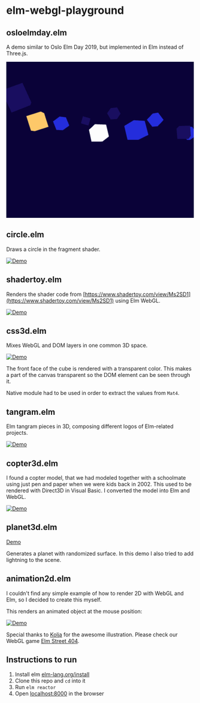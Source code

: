 # elm-webgl-playground

## osloelmday.elm

A demo similar to Oslo Elm Day 2019, but implemented in Elm instead of Three.js.

[![Demo](screenshots/osloelmday.gif)](https://unsoundscapes.com/elm-webgl-playground/osloelmday.html)

## circle.elm

Draws a circle in the fragment shader.

[![Demo](screenshots/circle.png)](https://unsoundscapes.com/elm-webgl-playground/circle.html)

## shadertoy.elm

Renders the shader code from [https://www.shadertoy.com/view/Ms2SD1](https://www.shadertoy.com/view/Ms2SD1) using Elm WebGL.

[![Demo](screenshots/shadertoy.png)](http://unsoundscapes.com/elm-webgl-playground/shadertoy.html)

## css3d.elm

Mixes WebGL and DOM layers in one common 3D space.

[![Demo](screenshots/css3d.gif)](http://unsoundscapes.com/elm-webgl-playground/css3d.html)

The front face of the cube is rendered with a transparent color. This makes
a part of the canvas transparent so the DOM element can be seen through it.

Native module had to be used in order to extract the values from `Mat4`.

## tangram.elm

Elm tangram pieces in 3D, composing different logos of Elm-related projects.

[![Demo](screenshots/tangram.gif)](http://unsoundscapes.com/elm-webgl-playground/tangram.html)

## copter3d.elm

I found a copter model, that we had modeled together with a schoolmate using just pen and paper when we were kids back in 2002. This used to be rendered with Direct3D in Visual Basic. I converted the model into Elm and WebGL.

[![Demo](screenshots/copter3d.gif)](http://unsoundscapes.com/elm-webgl-playground/copter3d.html)

## planet3d.elm

[Demo](http://unsoundscapes.com/elm-webgl-playground/planet3d.html)

Generates a planet with randomized surface. In this demo I also tried to add lightning to the scene.

## animation2d.elm

I couldn't find any simple example of how to render 2D
with WebGL and Elm, so I decided to create this myself.

This renders an animated object at the mouse position:

[![Demo](screenshots/animation2d.gif)](http://unsoundscapes.com/elm-webgl-playground/animation2d.html)

Special thanks to [Kolja](https://github.com/kolja) for the awesome illustration.
Please check our WebGL game [Elm Street 404](https://github.com/w0rm/elm-street-404).


## Instructions to run

1. Install elm [elm-lang.org/install](http://elm-lang.org/install)
2. Clone this repo and `cd` into it
3. Run `elm reactor`
4. Open [localhost:8000](http://localhost:8000) in the browser
